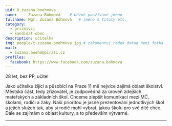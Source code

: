 ```yaml
---
uid: 8.zuzana.boehmova
name:     Zuzana Böhmová  	# běžně používáné jméno
fullname: Mgr. Zuzana Böhmová  	# jméno s tituly etc.
category:
  - priznivci
  - kandidat-obec
description: učitelka
img: people/t-zuzana-boehmova.jpg # zakomentuj radek dokud není fotka
mail:
  - zuzana.boehm@pirati.cz
profiles:
  facebook: https://www.facebook.com/zuzana.bohmova
---
```


28 let, bez PP, učitel

Jako učitelku žijící a působící na Praze 11 mě nejvíce zajímá oblast školství. Městská část, tedy zřizovatel, je zodpovědná za úroveň zdejších mateřských a základních škol. Chceme zlepšit komunikaci mezi MČ, školami, rodiči a žáky. Naší prioritou je jasné prezentování jednotlivých škol a jejich služeb tak, aby si rodič mohl vybrat, jakou školu pro své dítě chce. Dále se zajímám o oblast kultury, a to především výtvarné.

---
